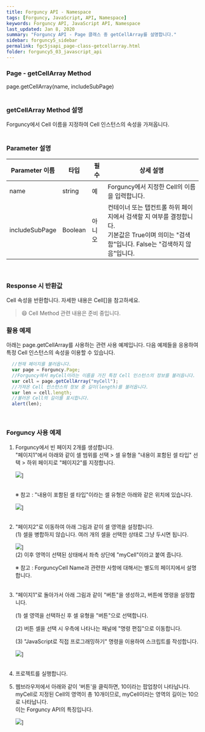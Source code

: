 ```yaml
---
title: Forguncy API - Namespace
tags: [Forguncy, JavaScript, API, Namespace]
keywords: Forguncy API, JavaScript API, Namespace
last_updated: Jan 8, 2020
summary: "Forguncy API - Page 클래스 중 getCellArray를 설명합니다."
sidebar: forguncy5_sidebar
permalink: fgc5jsapi_page-class-getcellarray.html
folder: forguncy5_03_javascript_api
---
```


### Page - getCellArray Method
page.getCellArray(name, includeSubPage)
<br /><br />

### getCellArray Method 설명
Forguncy에서 Cell 이름을 지정하여 Cell 인스턴스의 속성을 가져옵니다.
<br /><br />

### Parameter 설명

| Parameter 이름 | 타입 | 필수 | 상세 설명 |
| --- | --- | --- | --- |
| name | string | 예 | Forguncy에서 지정한 Cell의 이름을 입력합니다. |
| includeSubPage | Boolean | 아니오 | 컨테이너 또는 탭컨트롤 하위 페이지에서 검색할 지 여부를 결정합니다. <br />기본값은 True이며 의미는 "검색함"입니다. False는 "검색하지 않음"입니다. |

<br />

### Response 시 반환값
Cell 속성을 반환합니다. 자세한 내용은 Cell[]을 참고하세요.

> 😄 Cell Method 관련 내용은 준비 중입니다.

<!-- <br /><br /> 위 memo를 삭제할 때 comment 제거 -->

### 활용 예제
아래는 page.getCellArray를 사용하는 관련 사용 예제입니다. 다음 예제들을 응용하여 특정 Cell 인스턴스의 속성을 이용할 수 있습니다.
<br />

~~~javascript
  //현재 페이지를 불러옵니다.
  var page = Forguncy.Page;
  //Forguncy에서 myCell이라는 이름을 가진 특정 Cell 인스턴스의 정보를 불러옵니다.
  var cell = page.getCellArray("myCell");
  //가져온 Cell 인스턴스의 정보 중 길이(length)를 불러옵니다.
  var len = cell.length;
  //불러온 Cell의 길이를 표시합니다.
  alert(len);
~~~

<br />

### Forguncy 사용 예제

1. Forguncy에서 빈 페이지 2개를 생성합니다. <br />
    "페이지1"에서 아래와 같이 셀 범위를 선택 > 셀 유형을 "내용이 포함된 셀 타입" 선택 > 하위 페이지로 "페이지2"를 지정합니다.

    ![]({{site.url}}/images/forguncy5/ex-ss_page-getcellarray02.png)]
    <br /><br />

    ※ 참고 : "내용이 포함된 셀 타입"이라는 셀 유형은 아래와 같은 위치에 있습니다.

    ![]({{site.url}}/images/forguncy5/ex-ss_page-getcellarray01.png)]
    <br /><br />

2. "페이지2"로 이동하여 아래 그림과 같이 셀 영역을 설정합니다. <br />
    (1) 셀을 병합하지 않습니다. 여러 개의 셀을 선택한 상태로 그냥 두시면 됩니다.

    ![]({{site.url}}/images/forguncy5/ex-ss_page-getcellarray03.png)]
    <br />
    (2) 이후 영역이 선택된 상태에서 좌측 상단에 "myCell"이라고 붙여 줍니다.

    ※ 참고 : ForguncyCell Name과 관련한 사항에 대해서는 별도의 페이지에서 설명합니다.
    <br /><br />

3. "페이지1"로 돌아가서 아래 그림과 같이 "버튼"을 생성하고, 버튼에 명령을 설정합니다.

    (1) 셀 영역을 선택하신 후 셀 유형을 "버튼"으로 선택합니다.

    (2) 버튼 셀을 선택 시 우측에 나타나는 패널에 "명령 편집"으로 이동합니다.

    (3) "JavaScript로 직접 프로그래밍하기" 명령을 이용하여 스크립트를 작성합니다.

    ![]({{site.url}}/images/forguncy5/ex-ss_page-getcellarray04.png)]
    <br /><br />

4. 프로젝트를 실행합니다.

5. 웹브라우저에서 아래와 같이 '버튼'을 클릭하면, 10이라는 팝업창이 나타납니다.<br />
    myCell로 지정된 Cell의 영역이 총 10개이므로, myCell이라는 영역의 길이는 10으로 나타납니다.<br />
    이는 Forguncy API의 특징입니다.

    ![]({{site.url}}/images/forguncy5/ex-ss_page-getcellarray05.png)]

<br /><br />